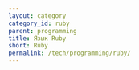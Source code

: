 ```yaml
---
layout: category
category_id: ruby
parent: programming
title: Язык Ruby
short: Ruby
permalink: /tech/programming/ruby/
---
```

